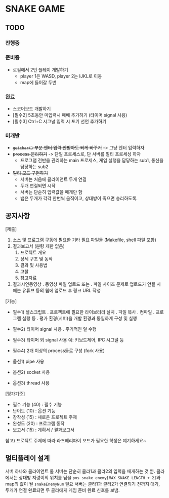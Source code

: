 # SNAKE GAME

## TODO

### 진행중

### 준비중

- 로컬에서 2인 플레이 개발하기
  - player 1은 WASD, player 2는 IJKL로 이동
  - map에 들어갈 두번

### 완료

- 스코어보드 개발하기
- [필수2] 5초동안 미입력시 패배 추가하기 (타이머 signal 사용)
- [필수3] Ctrl+C 시그널 입력 시 포기 선언 추가하기

### 미개발

- ~~`getchar()` 부분 엔터 입력 안받아도 되게 바꾸기~~ -> 그냥 엔터 입력하자
- ~~process 분리하기~~ -> 단일 프로세스로, 단 서버를 멀티 프로세싱 하자
  - 프로그램 전반을 관리하는 main 프로세스, 게임 실행을 담당하는 sub1, 통신을 담당하는 sub2
- ~~멀티 모드 구현하기~~
  - 서버는 처음에 클라이언트 두개 연결
  - 두개 연결되면 시작
  - 서버는 단순히 입력값을 매개만 함
  - 뱀은 두개가 각각 한번씩 움직이고, 상대방이 죽으면 승리하도록.

## 공지사항

[제출]

1. 소스 및 프로그램 구동에 필요한 기타 필요 파일들 (Makefile, shell 파일 포함)
2. 결과보고서 (분량 제한 없음)
   1) 프로젝트 개요
   2) 상세 구조 및 동작
   3) 결과 및 사용법
   4) 고찰
   5) 참고자료
3. 결과시연동영상
  . 동영상 파일 업로드 또는
  . 파일 사이즈 문제로 업로드가 안될 시에는 유튜브 등의 웹에 업로드 후 링크 URL 작성

[기능]

- 필수1) 쉘스크립트
  . 프로젝트에 필요한 라이브러리 설치
  . 파일 복사
  . 컴파일
  . 프로그램 실행 등
  . 평가 환경(서버)을 개발 환경과 동일하게 구성 및 실행
- 필수2) 타이머 signal 사용
  . 주기적인 일 수행
- 필수3) 타이머 외 signal 사용
    예: 키보드제어, IPC 시그널 등
- 필수4) 2개 이상의 process들로 구성 (fork 사용)

- 옵션1) pipe 사용
- 옵션2) socket 사용
- 옵션3) thread 사용

[평가기준]

- 필수 기능 (40) : 필수 기능
- 난이도 (10) : 옵션 기능
- 창작성 (15) : 새로운 프로젝트 주제
- 완성도 (20) : 프로그램 동작
- 보고서 (15) : 계획서 / 결과보고서

참고) 프로젝트 주제에 따라 라즈베리파이 보드가 필요한 학생은 얘기하세요~

## 멀티플레이 설계

서버 하나와 클라이언트 둘
서버는 단순히 클라1과 클라2의 입력을 매개하는 것 뿐.
클라에서는 상대방 지렁이의 위치를 담을 `pos snake_enemy[MAX_SNAKE_LENGTH + 2]`와 map의 값이 될 `snakeEnemyNum` 필요
서버는 클라1과 클라2가 연결되기 전까지 대기, 두개가 연결 완료되면 두 클라에게 게임 준비 완료 신호를 보냄.
